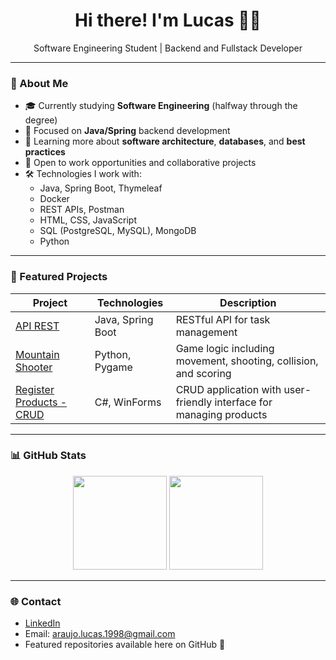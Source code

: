 <h1 align="center">Hi there! I'm Lucas 👨‍💻</h1>
<p align="center">
  Software Engineering Student | Backend and Fullstack Developer
</p>

---

### 🧠 About Me
- 🎓 Currently studying **Software Engineering** (halfway through the degree)
- 🚀 Focused on **Java/Spring** backend development
- 🌱 Learning more about **software architecture**, **databases**, and **best practices**
- 💼 Open to work opportunities and collaborative projects
- 🛠️ Technologies I work with:
  - Java, Spring Boot, Thymeleaf
  - Docker
  - REST APIs, Postman
  - HTML, CSS, JavaScript
  - SQL (PostgreSQL, MySQL), MongoDB
  - Python

---

### 🔧 Featured Projects

| Project | Technologies | Description |
|---------|-------------|-------------|
| [API REST](https://github.com/lucassilvaaraujo98/demorest) | Java, Spring Boot | RESTful API for task management |
| [Mountain Shooter](https://github.com/lucassilvaaraujo98/MountainShooter) | Python, Pygame | Game logic including movement, shooting, collision, and scoring |
| [Register Products - CRUD](https://github.com/lucassilvaaraujo98/CRUDProdutos) | C#, WinForms | CRUD application with user-friendly interface for managing products |

---

### 📊 GitHub Stats

<div align="center">
  <img height="150em" src="https://github-readme-stats.vercel.app/api?username=lucassilvaaraujo98&show_icons=true&theme=radical" />
  <img height="150em" src="https://github-readme-stats.vercel.app/api/top-langs/?username=lucassilvaaraujo98&layout=compact&theme=radical" />
</div>

---

### 🌐 Contact

- [LinkedIn](https://linkedin.com/in/lucas-araujo-51111b1a5/)  
- Email: araujo.lucas.1998@gmail.com  
- Featured repositories available here on GitHub 📌
